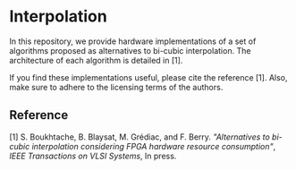 # Interpolation
In this repository, we provide hardware implementations of a set of algorithms proposed as alternatives to bi-cubic interpolation. The architecture of each algorithm is detailed in [1]. 

If you find these implementations useful, please cite the reference [1]. Also, make sure to adhere to the licensing terms of the authors.

## Reference 
[1] S. Boukhtache, B. Blaysat, M. Grédiac, and F. Berry. *"Alternatives to bi-cubic interpolation considering FPGA hardware resource consumption"*, *IEEE Transactions on VLSI Systems*, In press. 
